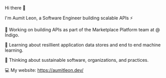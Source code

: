 Hi there 👋

I'm Aumit Leon, a Software Engineer building scalable APIs ⚡

🔭 Working on building APIs as part of the Marketplace Platform team at @ Indigo.

🌱 Learning about resillient application data stores and end to end machine learning. 

💬 Thinking about sustainable software, organizations, and practices.

💻 My website: https://aumitleon.dev/
